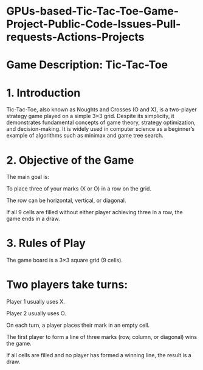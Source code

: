 # GPUs-based-Tic-Tac-Toe-Game-Project-Public-Code-Issues-Pull-requests-Actions-Projects

# Game Description: Tic-Tac-Toe
# 1. Introduction
Tic-Tac-Toe, also known as Noughts and Crosses (O and X), is a two-player strategy game played on a simple 3×3 grid. Despite its simplicity, it demonstrates fundamental concepts of game theory, strategy optimization, and decision-making. It is widely used in computer science as a beginner’s example of algorithms such as minimax and game tree search.

# 2. Objective of the Game
The main goal is:

 To place three of your marks (X or O) in a row on the grid.

The row can be horizontal, vertical, or diagonal.

If all 9 cells are filled without either player achieving three in a row, the game ends in a draw.

# 3. Rules of Play
The game board is a 3×3 square grid (9 cells).

# Two players take turns:

Player 1 usually uses X.

Player 2 usually uses O.

On each turn, a player places their mark in an empty cell.

The first player to form a line of three marks (row, column, or diagonal) wins the game.

If all cells are filled and no player has formed a winning line, the result is a draw.
